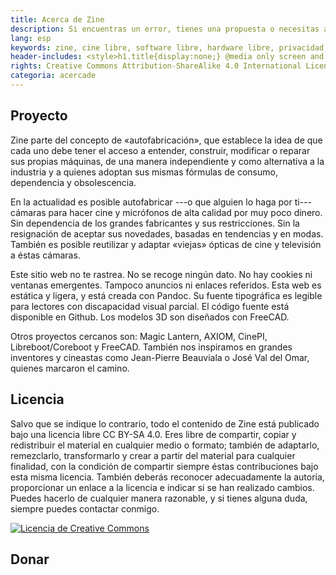 ```yaml
---
title: Acerca de Zine
description: Si encuentras un error, tienes una propuesta o necesitas ayuda, puedes contactar conmigo a través de mi dirección de correo pmiramon@protonmail.com <hr class="descripcion">
lang: esp
keywords: zine, cine libre, software libre, hardware libre, privacidad, tecnología libre, autonomia digital, magic lantern, coreboot, libreboot, thinkpad, EM272
header-includes: <style>h1.title{display:none;} @media only screen and (min-width:665px) {a.seleccion.acerca::before{content:"➞ "; font-weight:bolder;}}</style>
rights: Creative Commons Attribution-ShareAlike 4.0 International License
categoria: acercade
---
```


## Proyecto

Zine parte del concepto de «autofabricación», que establece la idea de que cada uno debe tener el acceso a entender, construir, modificar o reparar sus propias máquinas, de una manera independiente y como alternativa a la industria y a quienes adoptan sus mismas fórmulas de consumo, dependencia y obsolescencia. 

En la actualidad es posible autofabricar ---o que alguien lo haga por ti--- cámaras para hacer cine y micrófonos de alta calidad por muy poco dinero. Sin dependencia de los grandes fabricantes y sus restricciones. Sin la resignación de aceptar sus novedades, basadas en tendencias y en modas. También es posible reutilizar y adaptar «viejas» ópticas de cine y televisión a éstas cámaras.

Este sitio web no te rastrea. No se recoge ningún dato. No hay cookies ni ventanas emergentes. Tampoco anuncios ni enlaces referidos. Esta web es estática y ligera, y está creada con Pandoc. Su fuente tipográfica es legible para lectores con discapacidad visual parcial. El código fuente está disponible en Github. Los modelos 3D son diseñados con FreeCAD. 

Otros proyectos cercanos son: Magic Lantern, AXIOM, CinePI, Libreboot/Coreboot y FreeCAD. También nos inspiramos en grandes inventores y cineastas como Jean-Pierre Beauviala o José Val del Omar, quienes marcaron el camino.

## Licencia

Salvo que se indique lo contrario, todo el contenido de Zine está publicado bajo una licencia libre CC BY-SA 4.0. Eres libre de compartir, copiar y redistribuir el material en cualquier medio o formato; también de adaptarlo, remezclarlo, transformarlo y crear a partir del material para cualquier finalidad, con la condición de compartir siempre éstas contribuciones bajo esta misma licencia. También deberás reconocer adecuadamente la autoría, proporcionar un enlace a la licencia e indicar si se han realizado cambios. Puedes hacerlo de cualquier manera razonable, y si tienes alguna duda, siempre puedes contactar conmigo.

<a rel="license" href="http://creativecommons.org/licenses/by-sa/4.0/"><img alt="Licencia de Creative Commons" style="border-width:0" src="https://i.creativecommons.org/l/by-sa/4.0/88x31.png" /></a>

## Donar


